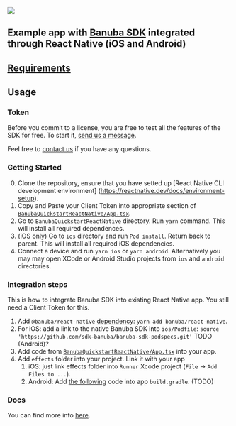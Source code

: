 [![](https://www.banuba.com/hubfs/Banuba_November2018/Images/Banuba%20SDK.png)](https://docs.banuba.com/)

## Example app with [Banuba SDK](https://docs.banuba.com/)  integrated through React Native (iOS and Android)


## [Requirements](https://docs.banuba.com/face-ar-sdk-v1/overview/system_requirements)

## Usage

### Token
Before you commit to a license, you are free to test all the features of the SDK for free. To start it, [send us a message](https://www.banuba.com/facear-sdk/face-filters#form).  


Feel free to [contact us](https://docs.banuba.com/face-ar-sdk-v1/support) if you have any questions.

### Getting Started

0. Clone the repository, ensure that you have setted up [React Native CLI development environment] (https://reactnative.dev/docs/environment-setup).
1. Copy and Paste your Client Token into appropriate section of [`BanubaQuickstartReactNative/App.tsx`](lBanubaQuickstartReactNative/App.tsx#L11).
2. Go to `BanubaQuickstartReactNative` directory. Run `yarn` command. This will install all required dependences.
3. (iOS only) Go to `ios` directory and run `Pod install`. Return back to parent. This will install all required iOS dependencies.
4. Connect a device and run `yarn ios` or `yarn android`. Alternatively you may may open XCode or Android Studio projects from
`ios` and `android` directories.

### Integration steps

This is how to integrate Banuba SDK into existing React Native app. You still need a Client Token for this.

1. Add `@banuba/react-native` [dependency](https://www.npmjs.com/package/@banuba/react-native): `yarn add banuba/react-native`.
2. For iOS: add a link to the native Banuba SDK into `ios/Podfile`: `source 'https://github.com/sdk-banuba/banuba-sdk-podspecs.git'`
TODO (Android)?
3. Add code from [`BanubaQuickstartReactNative/App.tsx`](lBanubaQuickstartReactNative/App.tsx) into your app.
4. Add `effects` folder into your project. Link it with your app
    1. iOS: just link effects folder into `Runner` Xcode project (`File` -> `Add Files to ...`).
    2. Android: Add [the following](lBanubaQuickstartReactNative/android/app/build.gradle#L61) code into app `build.gradle`. (TODO)

### Docs
You can find more info [here](https://docs.banuba.com/).
